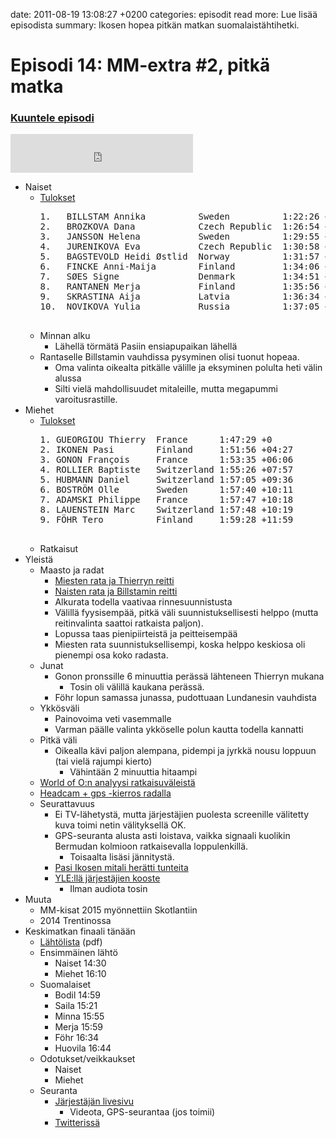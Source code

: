 date: 2011-08-19 13:08:27 +0200
categories: episodit
read more: Lue lis&auml;&auml; episodista
summary: Ikosen hopea pitk&auml;n matkan suomalaist&auml;htihetki.

# Episodi 14: MM-extra #2, pitk&auml; matka

### [Kuuntele episodi](http://podcast.raskaasti.fi/3233/30043-episodi-14-mm-extra-2-pitka-matka)
<iframe src="http://www.facebook.com/plugins/likebox.php?href=http%3A%2F%2Fwww.facebook.com%2Fpages%2FRaskaasti%2F164707666913459&amp;width=292&amp;colorscheme=dark&amp;show_faces=false&amp;stream=false&amp;header=false&amp;height=62" scrolling="no" frameborder="0" style="border:none; overflow:hidden; width:292px; height:62px;" allowTransparency="true">
</iframe>

<ul>
  <li>Naiset
  </li>
  <li style="list-style: none">
    <ul>
      <li>
        <a href="http://live.woc2011.fr/data/uploads/live/long-finals/W-100.html">Tulokset</a>
        <pre>
1.   BILLSTAM Annika          Sweden          1:22:26 +0
2.   BROZKOVA Dana            Czech Republic  1:26:54 +04:28
3.   JANSSON Helena           Sweden          1:29:55 +07:29
4.   JURENIKOVA Eva           Czech Republic  1:30:58 +08:32
5.   BAGSTEVOLD Heidi &Oslash;stlid  Norway          1:31:57 +09:31
6.   FINCKE Anni-Maija        Finland         1:34:06 +11:40
7.   S&Oslash;ES Signe               Denmark         1:34:51 +12:25
8.   RANTANEN Merja           Finland         1:35:56 +13:30
9.   SKRASTINA Aija           Latvia          1:36:34 +14:08
10.  NOVIKOVA Yulia           Russia          1:37:05 +14:39
        
</pre>
      </li>
    </ul>
  </li>
</ul>
<ul>
  <li style="list-style: none">
    <ul>
      <li>Minnan alku
      </li>
      <li style="list-style: none">
        <ul>
          <li>L&auml;hell&auml; t&ouml;rm&auml;t&auml; Pasiin ensiapupaikan l&auml;hell&auml;
          </li>
        </ul>
      </li>
      <li>Rantaselle Billstamin vauhdissa pysyminen olisi tuonut hopeaa.
      </li>
      <li style="list-style: none">
        <ul>
          <li>Oma valinta oikealta pitk&auml;lle v&auml;lille ja eksyminen polulta heti v&auml;lin alussa
          </li>
          <li>Silti viel&auml; mahdollisuudet mitaleille, mutta megapummi varoitusrastille.
          </li>
        </ul>
      </li>
    </ul>
  </li>
  <li>Miehet
  </li>
  <li style="list-style: none">
    <ul>
      <li>
        <a href="http://live.woc2011.fr/data/uploads/live/long-finals/M-100.html">Tulokset</a>
        <p>
          <pre>
1. GUEORGIOU Thierry  France      1:47:29 +0
2. IKONEN Pasi        Finland     1:51:56 +04:27
3. GONON Fran&ccedil;ois     France      1:53:35 +06:06
4. ROLLIER Baptiste   Switzerland 1:55:26 +07:57
5. HUBMANN Daniel     Switzerland 1:57:05 +09:36
6. BOSTR&Ouml;M Olle       Sweden      1:57:40 +10:11
7. ADAMSKI Philippe   France      1:57:47 +10:18
8. LAUENSTEIN Marc    Switzerland 1:57:48 +10:19
9. F&Ouml;HR Tero          Finland     1:59:28 +11:59            
          </pre>
        </p>
      </li>
    </ul>
  </li>
</ul>

<ul>
  <li style="list-style: none">
    <ul>
      <li>Ratkaisut
      </li>
    </ul>
  </li>
  <li>Yleist&auml;
  </li>
  <li style="list-style: none">
    <ul>
      <li>Maasto ja radat
      </li>
      <li style="list-style: none">
        <ul>
          <li>
            <a href="http://live.woc2011.fr/data/uploads/maps/long_jpg/1.Thierry-Gueorgiou.jpg">Miesten rata ja Thierryn reitti</a>
          </li>
          <li>
            <a href="http://live.woc2011.fr/data/uploads/maps/long_jpg/1_Annika-Billstam.jpg">Naisten rata ja Billstamin reitti</a>
          </li>
          <li>Alkurata todella vaativaa rinnesuunnistusta
          </li>
          <li>V&auml;lill&auml; fyysisemp&auml;&auml;, pitk&auml; v&auml;li suunnistuksellisesti helppo (mutta reitinvalinta saattoi ratkaista paljon).
          </li>
          <li>Lopussa taas pienipiirteist&auml; ja peitteisemp&auml;&auml;
          </li>
          <li>Miesten rata suunnistuksellisempi, koska helppo keskiosa oli pienempi osa koko radasta.
          </li>
        </ul>
      </li>
      <li>Junat
      </li>
      <li style="list-style: none">
        <ul>
          <li>Gonon pronssille 6 minuuttia per&auml;ss&auml; l&auml;hteneen Thierryn mukana
          </li>
          <li style="list-style: none">
            <ul>
              <li>Tosin oli v&auml;lill&auml; kaukana per&auml;ss&auml;.
              </li>
            </ul>
          </li>
          <li>F&ouml;hr lopun samassa junassa, pudottuaan Lundanesin vauhdista
          </li>
        </ul>
      </li>
      <li>Ykk&ouml;sv&auml;li
      </li>
      <li style="list-style: none">
        <ul>
          <li>Painovoima veti vasemmalle
          </li>
          <li>Varman p&auml;&auml;lle valinta ykk&ouml;selle polun kautta todella kannatti
          </li>
        </ul>
      </li>
      <li>Pitk&auml; v&auml;li
      </li>
      <li style="list-style: none">
        <ul>
          <li>Oikealla k&auml;vi paljon alempana, pidempi ja jyrkk&auml; nousu loppuun (tai viel&auml; rajumpi kierto)
          </li>
          <li style="list-style: none">
            <ul>
              <li>V&auml;hint&auml;&auml;n 2 minuuttia hitaampi
              </li>
            </ul>
          </li>
        </ul>
      </li>
      <li>
        <a href="http://news.worldofo.com/2011/08/18/gps-illustrations-woc-long-distance/">World of O:n analyysi ratkaisuv&auml;leist&auml;</a>
      </li>
      <li>
        <a href="http://news.worldofo.com/2011/08/19/woc-long-headcam-gps/">Headcam + gps -kierros radalla</a>
      </li>
      <li>Seurattavuus
      </li>
      <li style="list-style: none">
        <ul>
          <li>Ei TV-l&auml;hetyst&auml;, mutta j&auml;rjest&auml;jien puolesta screenille v&auml;litetty kuva toimi netin v&auml;lityksell&auml; OK.
          </li>
          <li>GPS-seuranta alusta asti loistava, vaikka signaali kuolikin Bermudan kolmioon ratkaisevalla loppulenkill&auml;.
          </li>
          <li style="list-style: none">
            <ul>
              <li>Toisaalta lis&auml;si j&auml;nnityst&auml;.
              </li>
            </ul>
          </li>
          <li>
            <a href="http://areena.yle.fi/video/1313693852699">Pasi Ikosen mitali her&auml;tti tunteita</a>
          </li>
          <li>
            <a href="http://areena.yle.fi/video/1313666399061">YLE:ll&auml; j&auml;rjest&auml;jien kooste</a>
          </li>
          <li style="list-style: none">
            <ul>
              <li>Ilman audiota tosin
              </li>
            </ul>
          </li>
        </ul>
      </li>
    </ul>
  </li>
  <li>Muuta
  </li>
  <li style="list-style: none">
    <ul>
      <li>MM-kisat 2015 my&ouml;nnettiin Skotlantiin
      </li>
      <li>2014 Trentinossa
      </li>
    </ul>
  </li>
  <li>Keskimatkan finaali t&auml;n&auml;&auml;n
  </li>
  <li style="list-style: none">
    <ul>
      <li>
        <a href="http://live.woc2011.fr/data/uploads/startlist/sl_woc2011_middle_final_public.pdf">L&auml;ht&ouml;lista</a> (pdf)
      </li>
      <li>Ensimm&auml;inen l&auml;ht&ouml;
      </li>
      <li style="list-style: none">
        <ul>
          <li>Naiset 14:30
          </li>
          <li>Miehet 16:10
          </li>
        </ul>
      </li>
      <li>Suomalaiset
      </li>
      <li style="list-style: none">
        <ul>
          <li>Bodil 14:59
          </li>
          <li>Saila 15:21
          </li>
          <li>Minna 15:55
          </li>
          <li>Merja 15:59
          </li>
          <li>F&ouml;hr 16:34
          </li>
          <li>Huovila 16:44
          </li>
        </ul>
      </li>
      <li>Odotukset/veikkaukset
      </li>
      <li style="list-style: none">
        <ul>
          <li>Naiset
          </li>
          <li>Miehet
          </li>
        </ul>
      </li>
      <li>Seuranta
      </li>
      <li style="list-style: none">
        <ul>
          <li>
            <a href="http://live.woc2011.fr/index.php?id=middle-distance">J&auml;rjest&auml;j&auml;n livesivu</a>
          </li>
          <li style="list-style: none">
            <ul>
              <li>Videota, GPS-seurantaa (jos toimii)
              </li>
            </ul>
          </li>
          <li>
            <a href="http://twitter.com/raskaasti">Twitteriss&auml;</a>&nbsp;
          </li>
        </ul>
      </li>
    </ul>
  </li>
</ul>

